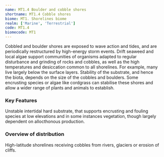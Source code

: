 ```yaml
---
name: MT1.4 Boulder and cobble shores
shortname: MT1.4 Cobble shores
biome: MT1. Shorelines biome
realm: ['Marine', 'Terrestrial']
code: MT1.4
biomecode: MT1
---
```


Cobbled and boulder shores are exposed to wave action and tides, and are periodically restructured by high-energy storm events. Drift seaweed and local algae support communities of organisms adapted to regular disturbance and grinding of rocks and cobbles, as well as the high temperatures and desiccation common to all shorelines. For example, many live largely below the surface layers. Stability of the substrate, and hence the biota, depends on the size of the cobbles and boulders. Some encrusting species or algae like cordgrass can stabilise these shores and allow a wider range of plants and animals to establish.

### Key Features

Unstable intertidal hard substrate, that supports encrusting and fouling species at low elevations and in some instances vegetation, though largely dependent on allocthonous production.

### Overview of distribution

High-latitude shorelines receiving cobbles from rivers, glaciers or erosion of cliffs.
